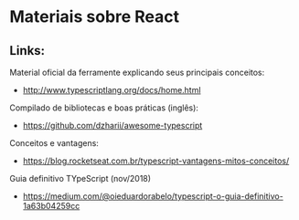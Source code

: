 # Materiais sobre React

## Links:

Material oficial da ferramente explicando seus principais conceitos:

- http://www.typescriptlang.org/docs/home.html

Compilado de bibliotecas e boas práticas (inglês):

- https://github.com/dzharii/awesome-typescript

Conceitos e vantagens:

- https://blog.rocketseat.com.br/typescript-vantagens-mitos-conceitos/

Guia definitivo TYpeScript (nov/2018)

- https://medium.com/@oieduardorabelo/typescript-o-guia-definitivo-1a63b04259cc
